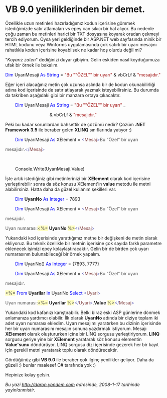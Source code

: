 # VB 9.0 yeniliklerinden bir demet.
Özellikle uzun metinleri hazırladığımız kodun içerisine gömmek
istediğimizde satır atlamaları vs epey can sıkıcı bir hal alıyor. Bu
nedenle çoğu zaman bu metinleri harici bir TXT dosyasına koyarak oradan
çekmeyi tercih ediyorum. Oysa yeri geldiğinde bir ASP.NET web sayfasında
minik bir HTML kodunu veya Winforms uygulamasında çok satırlı bir uyarı
mesajını rahatlıkla kodun içerisine koyabilsek ne kadar hoş olurdu değil
mi?

"*Koyarız zaten*" dediğinizi duyar gibiyim. Gelin eskiden nasıl
koyduğumuza ufak bir örnek ile bakalım.

<span style="color: blue;">Dim</span> UyarıMesaji <span
style="color: blue;">As</span> <span style="color: blue;">String</span>
= <span style="color: #a31515;">"Bu ""ÖZEL"" bir uyarı"</span> & vbCrLf
& <span style="color: #a31515;">"mesajıdır."</span>

Eğer içeri alacağınız metin çok uzunsa aslında bir de kodun
okunabilirliği adına kod içerisinde de satır atlayarak yazmak
isteyebilirsiniz. Bu durumda da takriben aşağıdaki gibi bir manzara
ortaya çıkacaktır.

        <span style="color: blue;">Dim</span> UyarıMesaji <span
style="color: blue;">As</span> <span style="color: blue;">String</span>
= <span style="color: #a31515;">"Bu ""ÖZEL"" bir uyarı"</span> \_

                                    & vbCrLf & <span
style="color: #a31515;">"mesajıdır."</span>

Peki bu kadar sorunlardan bahsettik de çözümü nedir? Çözüm **.NET
Framework 3.5** ile beraber gelen **XLINQ** sınıflarında yatıyor :)

        <span style="color: blue;">Dim</span> UyarıMesaji <span
style="color: blue;">As</span> XElement = <span
style="color: #6464b9;">\<</span><span
style="color: #844646;">Mesaj</span><span
style="color: #6464b9;">\></span><span style="color: #555555;">Bu "Özel"
bir uyarı </span>

<span style="color: #555555;">mesajıdır.</span><span
style="color: #6464b9;">\</</span><span
style="color: #844646;">Mesaj</span><span
style="color: #6464b9;">\></span>

 

        Console.Write(UyarıMesaji.Value)

İşte artık istediğiniz gibi metinlerinizi bir **XElement** olarak kod
içerisine yerleştirebilir sonra da söz konusu XElement'in **value**
metodu ile metni alabilirsiniz. Hatta daha da güzel kullanım şekilleri
var.

        <span style="color: blue;">Dim</span> **UyarıNo** <span
style="color: blue;">As</span> <span style="color: blue;">Integer</span>
= 7893

        <span style="color: blue;">Dim</span> UyarıMesaji <span
style="color: blue;">As</span> XElement = <span
style="color: #6464b9;">\<</span><span
style="color: #844646;">Mesaj</span><span
style="color: #6464b9;">\></span><span style="color: #555555;">Bu "Özel"
bir uyarı </span>

<span style="color: #555555;">mesajıdır.</span>

<span style="color: #555555;">Uyarı numarası:</span><span
style="color: #555555; background: #fffebf;">\<%=</span> **UyarıNo**
<span style="color: #555555; background: #fffebf;">%\></span><span
style="color: #6464b9;">\</</span><span
style="color: #844646;">Mesaj</span><span
style="color: #6464b9;">\></span>

Yukarıdaki kod içerisinde yarattığımız metne bir değişkeni de metin
olarak ekliyoruz. Bu teknik özellikle bir metnin içerisine çok sayıda
farklı parametre eklenecek işimizi epey kolaylaştıracaktır. Gelin bir de
birden çok uyarı numarasının bulunabileceği bir örnek yapalım.

        <span style="color: blue;">Dim</span> UyarıNo() <span
style="color: blue;">As</span> <span style="color: blue;">Integer</span>
= {7893, 7777}

        <span style="color: blue;">Dim</span> UyarıMesaji <span
style="color: blue;">As</span> XElement = <span
style="color: #6464b9;">\<</span><span
style="color: #844646;">Mesaj</span><span
style="color: #6464b9;">\></span><span style="color: #555555;">Bu "Özel"
bir uyarı </span>

<span style="color: #555555;">mesajıdır.</span>

<span style="color: #555555; background: #fffebf;">\<%=</span> <span
style="color: blue;">From</span> **Uyarilar** <span
style="color: blue;">In</span> UyarıNo <span
style="color: blue;">Select</span> <span
style="color: #6464b9;">\<</span><span
style="color: #844646;">Uyari</span><span
style="color: #6464b9;">\></span>

<span style="color: #555555;">Uyarı numarası:</span><span
style="color: #555555; background: #fffebf;">\<%=</span> **Uyarilar**
<span style="color: #555555; background: #fffebf;">%\></span><span
style="color: #6464b9;">\</</span><span
style="color: #844646;">Uyari</span><span
style="color: #6464b9;">\></span>.**Value** <span
style="color: #555555; background: #fffebf;">%\></span><span
style="color: #6464b9;">\</</span><span
style="color: #844646;">Mesaj</span><span
style="color: #6464b9;">\></span>

Yukarıdaki kod kafanızı karıştırabilir. Belki biraz eski ASP günlerine
dönmek anlamanıza yardımcı olabilir. İlk olarak **UyarıNo** adında bir
diziye toplam iki adet uyarı numarası ekledim. Uyarı mesajımı yaratırken
bu dizinin içerisinde her bir uyarı numarasını mesajın sonuna yazdırmak
istiyorum. Mesajı **XElement** olarak oluştururken içine bir LINQ
sorgusu yerleştiriyorum. **LINQ** sorgusu geriye yine bir **XElement**
yaratarak söz konusu elementin **Value'sunu** döndürüyor. LINQ sorgusu
dizi içerisinde gezerek her bir kayıt için gerekli metni yaratarak toplu
olarak döndürecektir.

Gördüğünüz gibi **VB 9.0** ile beraber çok ilginç yenilikler geliyor.
Daha da güzeli :) bunlar maalesef C\# tarafında yok :)

Hepinize kolay gelsin.



*Bu yazi http://daron.yondem.com adresinde, 2008-1-17 tarihinde yayinlanmistir.*
